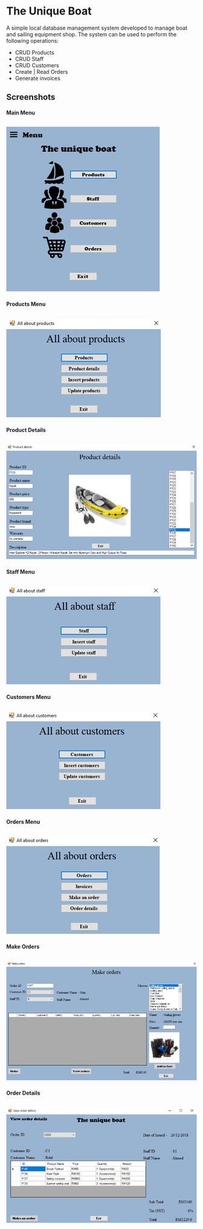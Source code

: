 # The Unique Boat

A simple local database management system developed to manage boat and sailing equipment shop.
The system can be used to perform the following operations:
- CRUD Products
- CRUD Staff
- CRUD Customers
- Create | Read Orders
- Generate invoices


## Screenshots
#### Main Menu
![Alt text](/Screenshots/1.png?raw=true "Main Menu")
---
#### Products Menu
![Alt text](/Screenshots/2.png?raw=true "Products Menu")
---
#### Product Details
![Alt text](/Screenshots/3.png?raw=true "Product Details")
---
#### Staff Menu
![Alt text](/Screenshots/4.png?raw=true "Staff Menu")
---
#### Customers Menu
![Alt text](/Screenshots/5.png?raw=true "Customers Menu")
---
#### Orders Menu
![Alt text](/Screenshots/6.png?raw=true "Orders Menu")
---
#### Make Orders
![Alt text](/Screenshots/7.png?raw=true "Make Orders")
---
#### Order Details
![Alt text](/Screenshots/8.png?raw=true "Order Details")
---



